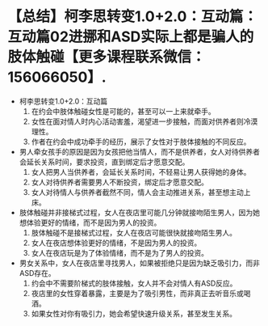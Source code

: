 # 【总结】柯李思转变1.0+2.0：互动篇：互动篇02进挪和ASD实际上都是骗人的肢体触碰【更多课程联系微信：156066050】.

-   柯李思转变1.0+2.0：互动篇
    1.  在约会中肢体触碰女性是可能的，甚至可以一上来就牵手。
    2.  女性在面对情人时内心活动害羞，渴望进一步接触，而面对供养者则冷漠理性。
    3.  作者在约会中成功牵手的经历，展示了女性对于肢体接触的不同反应。
-   男人牵女孩手的原因是因为女孩把他当情人，而不是供养者，女人对待供养者会延长关系时间，要求投资，直到绑定后才愿意交配。
    1.  女人把男人当供养者，会延长关系时间，不轻易让男人获得她的身体。
    2.  女人对待供养者需要男人不断投资，绑定后才愿意交配。
    3.  女人对待情人与供养者截然不同，情人会主动推进关系，甚至想主动上床。
-   肢体触碰并非接梯式过程，女人在夜店里可能几分钟就接吻陌生男人，因为她想体验更好的情绪，而不是因为男人的投资。
    1.  肢体触碰不是接梯式过程，女人在夜店可能很快就接吻陌生男人。
    2.  女人在夜店想体验更好的情绪，不是因为男人的投资。
    3.  女人在夜店玩是为了体验情绪，而不是为了男人的投资。
-   男女关系中，女人在夜店里寻找男人，如果被拒绝只是因为缺乏吸引力，而非ASD存在。
    1.  约会中不需要阶梯式的肢体接触，女人并不会对情人有ASD反应。
    2.  夜店里的女性穿着暴露，主要是为了吸引男性，而非真正去听音乐或喝酒。
    3.  如果女性对你有吸引力，她会希望快速升级关系，甚至发生关系。